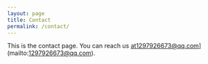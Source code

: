 ```yaml
---
layout: page
title: Contact
permalink: /contact/
---
```


This is the contact page. You can reach us at1297926673@qq.com](mailto:1297926673@qq.com).

